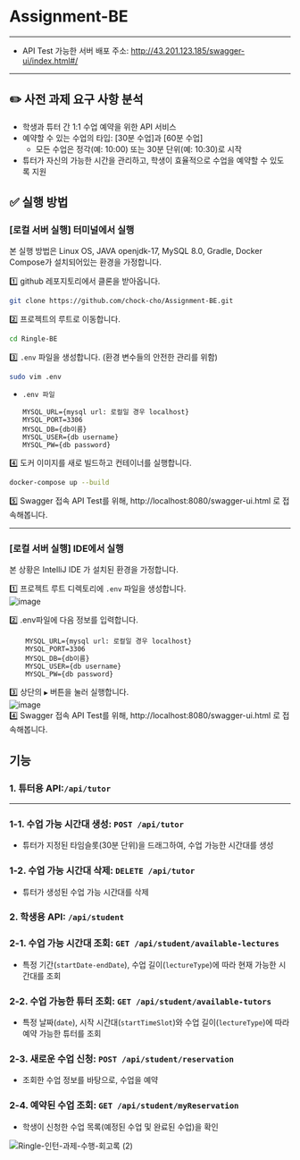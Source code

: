 # Assignment-BE

---

- API Test 가능한 서버 배포 주소: http://43.201.123.185/swagger-ui/index.html#/

---

## ✏️ 사전 과제 요구 사항 분석

- 학생과 튜터 간 1:1 수업 예약을 위한 API 서비스
- 예약할 수 있는 수업의 타입: [30분 수업]과 [60분 수업]
    - 모든 수업은 정각(예: 10:00) 또는 30분 단위(예: 10:30)로 시작
- 튜터가 자신의 가능한 시간을 관리하고, 학생이 효율적으로 수업을 예약할 수 있도록 지원

## ✅ 실행 방법

### [로컬 서버 실행] 터미널에서 실행

본 실행 방법은 Linux OS, JAVA openjdk-17, MySQL 8.0, Gradle, Docker Compose가 설치되어있는 환경을 가정합니다.


1️⃣ github 레포지토리에서 클론을 받아옵니다.
```bash
git clone https://github.com/chock-cho/Assignment-BE.git
```

2️⃣ 프로젝트의 루트로 이동합니다.
```bash
cd Ringle-BE
```

3️⃣ `.env` 파일을 생성합니다. (환경 변수들의 안전한 관리를 위함) 
```bash
sudo vim .env
```

- `.env 파일`
    
    ```
    MYSQL_URL={mysql url: 로컬일 경우 localhost}
    MYSQL_PORT=3306
    MYSQL_DB={db이름}
    MYSQL_USER={db username}
    MYSQL_PW={db password}
    ```
    

4️⃣ 도커 이미지를 새로 빌드하고 컨테이너를 실행합니다. 
```bash
docker-compose up --build 
```

5️⃣ Swagger 접속
API Test를 위해,  http://localhost:8080/swagger-ui.html 로 접속해봅니다.

---
### [로컬 서버 실행] IDE에서 실행
본 상황은 IntelliJ  IDE 가 설치된 환경을 가정합니다.

1️⃣ 프로젝트 루트 디렉토리에 `.env` 파일을 생성합니다.
<br> ![image](https://github.com/user-attachments/assets/81b7b0b1-89db-4fd4-86f1-645569628701)

2️⃣ .env파일에 다음 정보를 입력합니다.

```
    MYSQL_URL={mysql url: 로컬일 경우 localhost}
    MYSQL_PORT=3306
    MYSQL_DB={db이름}
    MYSQL_USER={db username}
    MYSQL_PW={db password}
```
    
3️⃣ 상단의 `▶️` 버튼을 눌러 실행합니다.<br>
![image](https://github.com/user-attachments/assets/ec64bd17-6922-4257-91de-f029b5dfce5c)
<br>
4️⃣ Swagger 접속
API Test를 위해,  http://localhost:8080/swagger-ui.html 로 접속해봅니다.

## 기능

### 1. 튜터용 API:`/api/tutor`

---

### 1-1. 수업 가능 시간대 생성: `POST /api/tutor`

- 튜터가 지정된 타임슬롯(30분 단위)을 드래그하여, 수업 가능한 시간대를 생성

### 1-2. 수업 가능 시간대 삭제: `DELETE /api/tutor`

- 튜터가 생성된 수업 가능 시간대를 삭제

### 2. 학생용 API: `/api/student`

### 2-1. 수업 가능 시간대 조회: `GET /api/student/available-lectures`

- 특정 기간(`startDate-endDate`), 수업 길이(`lectureType`)에 따라 현재 가능한 시간대를 조회

### 2-2. 수업 가능한 튜터 조회: `GET /api/student/available-tutors`

- 특정 날짜(`date`), 시작 시간대(`startTimeSlot`)와 수업 길이(`lectureType`)에 따라 예약 가능한 튜터를 조회

### 2-3. 새로운 수업 신청: `POST /api/student/reservation`

- 조회한 수업 정보를 바탕으로, 수업을 예약

### 2-4. 예약된 수업 조회: `GET /api/student/myReservation`

- 학생이 신청한 수업 목록(예정된 수업 및 완료된 수업)을 확인


![Ringle-인턴-과제-수행-회고록 (2)](https://github.com/user-attachments/assets/589bc9b4-0119-4845-b8a6-9660852a4cb5)

